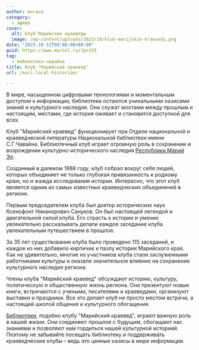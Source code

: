 ```yaml
---
author: morava
category:
  - афиша
cover:
  alt: Клуб Марийские краеведы
  image: /wp-content/uploads/2023/10/klub-marijskie-kraevedy.png
date: "2023-10-12T09:00:00+00:00"
guid: https://www.mariel.ru/?p=335
tag:
  - библиотека-чавайна
title: Клуб "Марийский краевед"
url: /mari-local-historian/

---
```

В мире, насыщенном цифровыми технологиями и моментальным доступом к информации, библиотеки остаются уникальными оазисами знаний и культурного наследия. Они служат мостами между прошлым и настоящим, местами, где история оживает и становится доступной для всех.

Клуб "Марийский краевед" функционирует при Отделе национальной и краеведческой литературы Национальной библиотеки имени С.Г.Чавайна. Библиотечный клуб играет огромную роль в сохранении и возрождении культурно-исторического наследия [Республики Марий Эл](/).

Созданный в далеком 1988 году, клуб собрал вокруг себя людей, которых объединяет не только глубокая привязанность к родному краю, но и жажда исследования истории. Интересно, что этот клуб является одним из самых известных краеведческих объединений в регионе.

Первым председателем клуба был доктор исторических наук Ксенофонт Никанорович Сануков. Он был настоящей легендой и двигательной силой клуба. Его страсть к истории и умение увлекательно рассказывать делали каждое заседание клуба увлекательным путешествием в прошлое.

За 35 лет существования клуба было проведено 115 заседаний, и каждое из них добавило кирпичик к пазлу истории Марийского края. Как не удивительно, многие из участников клуба стали заслуженными работниками культуры и оказали значительное влияние на сохранение культурного наследия региона.

Члены клуба "Марийский краевед" обсуждают историю, культуру, политическую и общественную жизнь региона. Они презентуют новые книги, встречаются с учеными, писателями и краеведами, организуют выставки и праздники. Все это делает клуб не просто местом встречи, а настоящей школой общения и культурного обогащения.

[Библиотеки](/starotoryalskaya/), подобно клубу "Марийский краевед", играют важную роль в нашей жизни. Они соединяют прошлое с будущим, обогащают нас знаниями и позволяют нам гордиться нашей культурной историей. Поэтому не забывайте посещать библиотеку и поддерживать краеведческие клубы – ведь это ценные оазисы в мире информации.
